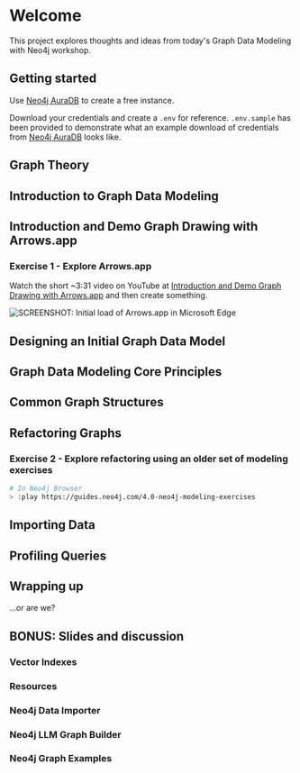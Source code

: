# Welcome

This project explores thoughts and ideas from today's Graph Data Modeling with Neo4j workshop.

## Getting started

Use [Neo4j AuraDB](https://neo4j.com/cloud/platform/aura-graph-database/) to create a free instance.

Download your credentials and create a `.env` for reference. `.env.sample` has been provided to demonstrate what an example download of credentials from [Neo4j AuraDB](https://neo4j.com/cloud/platform/aura-graph-database/) looks like.

## Graph Theory

## Introduction to Graph Data Modeling

## Introduction and Demo Graph Drawing with Arrows.app

### Exercise 1 - Explore Arrows.app

Watch the short ~3:31 video on YouTube at [Introduction and Demo Graph Drawing with Arrows.app](https://www.youtube.com/watch?v=ZHJ-BrKJ8A4) and then create something.

![SCREENSHOT: Initial load of Arrows.app in Microsoft Edge](./assets/exercise-01/Screenshot%202024-06-18%20at%209.41.32 AM.png)

## Designing an Initial Graph Data Model

## Graph Data Modeling Core Principles

## Common Graph Structures

## Refactoring Graphs

### Exercise 2 - Explore refactoring using an older set of modeling exercises

```sh
# In Neo4j Browser
> :play https://guides.neo4j.com/4.0-neo4j-modeling-exercises
```

## Importing Data

## Profiling Queries

## Wrapping up

...or are we?

## BONUS: Slides and discussion

### Vector Indexes

### Resources

### Neo4j Data Importer

### Neo4j LLM Graph Builder

### Neo4j Graph Examples
